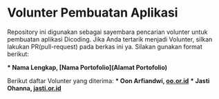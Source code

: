 # Volunter Pembuatan Aplikasi
Repository ini digunakan sebagai sayembara pencarian volunter untuk pembuatan aplikasi Dicoding. Jika Anda tertarik menjadi Volunter, silkan lakukan PR(pull-request) pada berkas ini ya. Silakan gunakan format berikut:

**\* Nama Lengkap, [Nama Portofolio](Alamat Portofolio)**

Berikut daftar Volunter yang diterima:
**\* Oon Arfiandwi, [oo.or.id](https:://oo.or.id)**
**\* Jasti Ohanna, [jasti.or.id](https:://jasti.or.id)**

